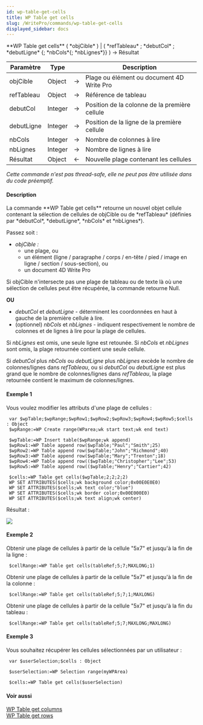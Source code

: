 ```yaml
---
id: wp-table-get-cells
title: WP Table get cells
slug: /WritePro/commands/wp-table-get-cells
displayed_sidebar: docs
---
```


<!--REF #_command_.WP Table get cells.Syntax-->**WP Table get cells** ( *objCible* ) | ( *refTableau* ; *debutCol* ; *debutLigne* {; *nbCols*{; *nbLignes*}} )  -> Résultat<!-- END REF-->
<!--REF #_command_.WP Table get cells.Params-->
| Paramètre | Type |  | Description |
| --- | --- | --- | --- |
| objCible | Object | &#8594;  | Plage ou élément ou document 4D Write Pro |
| refTableau | Object | &#8594;  | Référence de tableau |
| debutCol | Integer | &#8594;  | Position de la colonne de la première cellule |
| debutLigne | Integer | &#8594;  | Position de la ligne de la première cellule |
| nbCols | Integer | &#8594;  | Nombre de colonnes à lire |
| nbLignes | Integer | &#8594;  | Nombre de lignes à lire |
| Résultat | Object | &#8592; | Nouvelle plage contenant les cellules |

<!-- END REF-->

*Cette commande n'est pas thread-safe, elle ne peut pas être utilisée dans du code préemptif.*


#### Description 

<!--REF #_command_.WP Table get cells.Summary-->La commande **WP Table get cells** retourne un nouvel objet cellule contenant la sélection de cellules de objCible ou de *refTableau* (définies par *debutCol*, *debutLigne*, *nbCols* et *nbLignes*).<!-- END REF-->

Passez soit :

* *objCible :*  
   * une plage, ou  
   * un élément (ligne / paragraphe / corps / en-tête / pied / image en ligne / section / sous-section), ou  
   * un document 4D Write Pro

Si objCible n'intersecte pas une plage de tableau ou de texte là où une sélection de cellules peut être récupérée, la commande retourne Null.

**OU**

* *debutCol* et *debutLigne* \- déterminent les coordonnées en haut à gauche de la première cellule à lire.
* (optionnel) *nbCols* et *nbLignes* \- indiquent respectivement le nombre de colonnes et de lignes à lire pour la plage de cellules.  
    
Si *nbLignes* est omis, une seule ligne est retounée. Si *nbCols* et *nbLignes* sont omis, la plage retournée contient une seule cellule.

Si *debutCol* plus *nbCols* ou *debutLigne* plus *nbLignes* excède le nombre de colonnes/lignes dans *refTableau*, ou si *debutCol* ou *debutLigne* est plus grand que le nombre de colonnes/lignes dans *refTableau*, la plage retournée contient le maximum de colonnes/lignes.

#### Exemple 1 

Vous voulez modifier les attributs d'une plage de cellules :

```4d
 var $wpTable;$wpRange;$wpRow1;$wpRow2;$wpRow3;$wpRow4;$wpRow5;$cells : Object
 $wpRange:=WP Create range(WParea;wk start text;wk end text)
 
 $wpTable:=WP Insert table($wpRange;wk append)
 $wpRow1:=WP Table append row($wpTable;"Paul";"Smith";25)
 $wpRow2:=WP Table append row($wpTable;"John";"Richmond";40)
 $wpRow3:=WP Table append row($wpTable;"Mary";"Trenton";18)
 $wpRow4:=WP Table append row(($wpTable;"Christopher";"Lee";53)
 $wpRow5:=WP Table append row(($wpTable;"Henry";"Cartier";42)
 
 $cells:=WP Table get cells($wpTable;2;2;2;2)
 WP SET ATTRIBUTES($cells;wk background color;0x00E0E0E0)
 WP SET ATTRIBUTES($cells;wk text color;"blue")
 WP SET ATTRIBUTES($cells;wk border color;0x00E000E0)
 WP SET ATTRIBUTES($cells;wk text align;wk center)
```

Résultat : 

![](../../assets/en/WritePro/commands/pict3307320.en.png)

#### Exemple 2 

Obtenir une plage de cellules à partir de la cellule "5x7" et jusqu'à la fin de la ligne :

```4d
 $cellRange:=WP Table get cells(tableRef;5;7;MAXLONG;1)
```

Obtenir une plage de cellules à partir de la cellule "5x7" et jusqu'à la fin de la colonne :

```4d
 $cellRange:=WP Table get cells(tableRef;5;7;1;MAXLONG)
```

Obtenir une plage de cellules à partir de la cellule "5x7" et jusqu'à la fin du tableau :

```4d
 $cellRange:=WP Table get cells(tableRef;5;7;MAXLONG;MAXLONG)
```

#### Exemple 3 

Vous souhaitez récupérer les cellules sélectionnées par un utilisateur :

```4d
 var $userSelection;$cells : Object
 
 $userSelection:=WP Selection range(myWPArea)
 
 $cells:=WP Table get cells($userSelection)
```

#### Voir aussi 

[WP Table get columns](wp-table-get-columns.md)  
[WP Table get rows](wp-table-get-rows.md)  